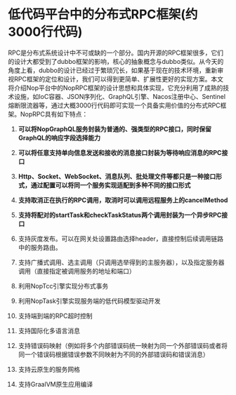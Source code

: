 # 低代码平台中的分布式RPC框架(约3000行代码)

RPC是分布式系统设计中不可或缺的一个部分。国内开源的RPC框架很多，它们的设计大都受到了dubbo框架的影响，核心的抽象概念与dubbo类似。从今天的角度上看，dubbo的设计已经过于繁琐冗长，如果基于现在的技术环境，重新审视RPC框架的定位和设计，我们可以得到更简单、扩展性更好的实现方案。本文将介绍Nop平台中的NopRPC框架的设计思想和具体实现，它充分利用了成熟的技术设施，如IoC容器、JSON序列化、GraphQL引擎、Nacos注册中心、Sentinel熔断限流器等，通过大概3000行代码即可实现一个具备实用价值的分布式RPC框架。NopRPC具有如下特点：

1. **可以将NopGraphQL服务封装为普通的、强类型的RPC接口，同时保留GraphQL的响应字段选择能力**

2. **可以将任意支持单向信息发送和接收的消息接口封装为等待响应消息的RPC接口**

3. **Http、Socket、WebSocket、消息队列、批处理文件等都只是一种接口形式，通过配置可以将同一个服务实现适配到多种不同的接口形式**

4. **支持取消正在执行的RPC调用，取消时可以调用远程服务上的cancelMethod**

5. **支持将配对的startTask和checkTaskStatus两个调用封装为一个异步RPC接口**

6. 支持灰度发布。可以在网关处设置路由选择header，直接控制后续调用链路中的服务路由。

7. 支持广播式调用、选主调用（只调用选举得到的主服务器），以及指定服务器调用（直接指定被调用服务的地址和端口）

8. 利用NopTcc引擎实现分布式事务

9. 利用NopTask引擎实现服务端的低代码模型驱动开发

10. 支持端到端的RPC超时控制

11. 支持国际化多语言消息

12. 支持错误码映射（例如将多个内部错误码统一映射为同一个外部错误码或者将同一个错误码根据错误参数不同映射为不同的外部错误码和错误消息）

13. 支持云原生的服务网格

14. 支持GraalVM原生应用编译

